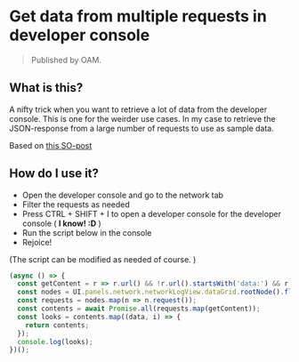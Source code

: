 # Get data from multiple requests in developer console

> Published by OAM.

## What is this?

A nifty trick when you want to retrieve a lot of data from the developer console. This is one for the weirder use cases. In my case to retrieve the JSON-response from a large number of requests to use as sample data.

Based on [this SO-post](https://stackoverflow.com/questions/57764902/copy-multiple-network-responses-in-chrome-devtools-network-console)

## How do I use it?

- Open the developer console and go to the network tab
- Filter the requests as needed
- Press CTRL + SHIFT + I to open a developer console for the developer console ( **I know! :D** )
- Run the script below in the console
- Rejoice!

(The script can be modified as needed of course. )

```javascript
(async () => {
  const getContent = r => r.url() && !r.url().startsWith('data:') && r.contentData();
  const nodes = UI.panels.network.networkLogView.dataGrid.rootNode().flatChildren();
  const requests = nodes.map(n => n.request());
  const contents = await Promise.all(requests.map(getContent));
  const looks = contents.map((data, i) => {
    return contents;
  });
  console.log(looks);
})();

```
